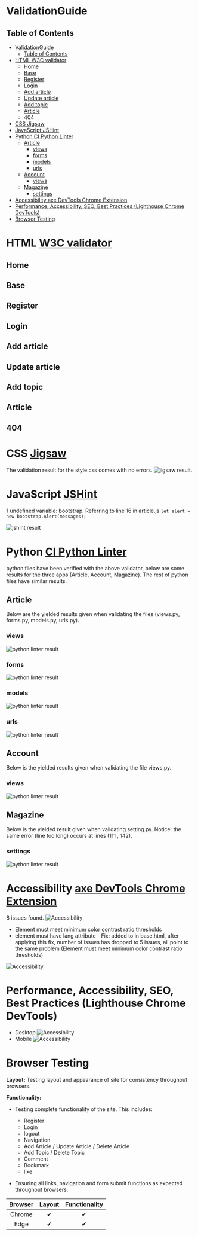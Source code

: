 # ValidationGuide

## Table of Contents


- [ValidationGuide](#validationguide)
  - [Table of Contents](#table-of-contents)
- [HTML W3C validator](#html-w3c-validator)
  - [Home](#home)
  - [Base](#base)
  - [Register](#register)
  - [Login](#login)
  - [Add article](#add-article)
  - [Update article](#update-article)
  - [Add topic](#add-topic)
  - [Article](#article)
  - [404](#404)
- [CSS Jigsaw](#css-jigsaw)
- [JavaScript JSHint](#javascript-jshint)
- [Python CI Python Linter](#python-ci-python-linter)
  - [Article](#article-1)
    - [views](#views)
    - [forms](#forms)
    - [models](#models)
    - [urls](#urls)
  - [Account](#account)
    - [views](#views-1)
  - [Magazine](#magazine)
    - [settings](#settings)
- [Accessibility axe DevTools Chrome Extension](#accessibility-axe-devtools-chrome-extension)
- [Performance, Accessibility, SEO, Best Practices (Lighthouse Chrome DevTools)](#performance-accessibility-seo-best-practices-lighthouse-chrome-devtools)
- [Browser Testing](#browser-testing)
 
# HTML [W3C validator](https://validator.w3.org/)
  ## Home
  ## Base
  ## Register
  ## Login
  ## Add article
  ## Update article
  ## Add topic
  ## Article
  ## 404

# CSS [Jigsaw](https://jigsaw.w3.org/css-validator/)
The validation result for the style.css comes with no errors. 
![jigsaw result](https://res.cloudinary.com/nazek/image/upload/v1690722405/readme/style-result.png).

# JavaScript [JSHint](https://jshint.com/)
1 undefined variable: bootstrap.
Referring to line 16 in article.js ``let alert = new bootstrap.Alert(messages);``

![jshint result](https://res.cloudinary.com/nazek/image/upload/v1690722422/readme/js-script-result.png)

# Python [CI Python Linter](https://pep8ci.herokuapp.com/)
python files have been verified with the above validator, below are some results for the three apps (Article, Account, Magazine). The rest of python files have similar results.
## Article
Below are the yielded  results given when validating the files (views.py, forms.py, models.py, urls.py).
  ### views
  ![python linter result](https://res.cloudinary.com/nazek/image/upload/v1690728469/readme/CI-Python-result-article-views.png)
  ### forms
  ![python linter result](https://res.cloudinary.com/nazek/image/upload/v1690728469/readme/CI-Python-result-article-forms.png)
  ### models
  ![python linter result](https://res.cloudinary.com/nazek/image/upload/v1690728469/readme/CI-Python-result-article-models.png)
  ### urls
  ![python linter result](https://res.cloudinary.com/nazek/image/upload/v1690728469/readme/CI-Python-result-article-urls.png)
## Account
Below is the yielded  results given when validating the file views.py.
  ### views
  ![python linter result](https://res.cloudinary.com/nazek/image/upload/v1690728469/readme/CI-Python-result-account-views.png)
## Magazine
Below is the yielded  result given when validating setting.py.
Notice: the same error (line too long) occurs at lines (111 , 142).
  ### settings
  ![python linter result](https://res.cloudinary.com/nazek/image/upload/v1690728469/readme/CI-Python-result-setting.png)

# Accessibility [axe DevTools Chrome Extension](https://chrome.google.com/webstore/detail/axe-devtools-web-accessib/lhdoppojpmngadmnindnejefpokejbdd)
8 issues found.
![Accessibility](https://res.cloudinary.com/nazek/image/upload/v1690741405/readme/Accessibility-test-result.png)
- Element must meet minimum color contrast ratio thresholds
- <html> element must have lang attribute
  - Fix: added to <html> in base.html, after applying this fix, number of issues has dropped to 5 issues, all point to the same problem (Element must meet minimum 
         color contrast ratio thresholds)
![Accessibility](https://res.cloudinary.com/nazek/image/upload/v1690742194/readme/Accessibility-second-test-result.png)

# Performance, Accessibility, SEO, Best Practices (Lighthouse Chrome DevTools)
- Desktop 
![Accessibility](https://res.cloudinary.com/nazek/image/upload/v1690742650/readme/performance.png)
- Mobile
![Accessibility](https://res.cloudinary.com/nazek/image/upload/v1690742787/readme/performance-mobile.png)

# Browser Testing

**Layout:** Testing layout and appearance of site for consistency throughout browsers.

**Functionality:**

- Testing complete functionality of the site. This includes:
  - Register
  - Login
  - logout
  - Navigation
  - Add Article / Update Article / Delete Article
  - Add Topic / Delete Topic
  - Comment
  - Bookmark
  - like

- Ensuring all links, navigation and form submit functions as expected throughout browsers.

| Browser     | Layout      | Functionality |
| :---------: | :----------:| :-----------: |
| Chrome      | ✔          | ✔             |
| Edge        | ✔          | ✔             |

